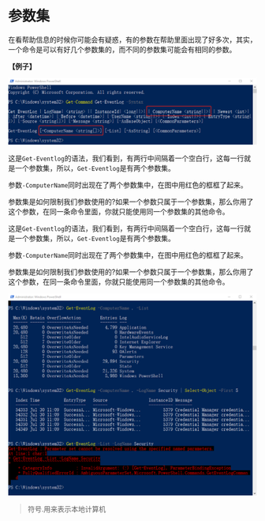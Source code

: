 
# 参数集

在看帮助信息的时候你可能会有疑惑，有的参数在帮助里面出现了好多次，其实，一个命令是可以有好几个参数集的，而不同的参数集可能会有相同的参数。

**【例子】**

![](images/parameter_syntax.png)

这是`Get-Eventlog`的语法，我们看到，有两行中间隔着一个空白行，这每一行就是一个参数集，所以，`Get-Eventlog`是有两个参数集。

参数`-ComputerName`同时出现在了两个参数集中，在图中用红色的框框了起来。

参数集是如何限制我们参数使用的?如果一个参数只属于一个参数集，那么你用了这个参数，在同一条命令里面，你就只能使用同一个参数集的其他命令。

这是`Get-Eventlog`的语法，我们看到，有两行中间隔着一个空白行，这每一行就是一个参数集，所以，`Get-Eventlog`是有两个参数集。

参数`-ComputerName`同时出现在了两个参数集中，在图中用红色的框框了起来。

参数集是如何限制我们参数使用的?如果一个参数只属于一个参数集，那么你用了这个参数，在同一条命令里面，你就只能使用同一个参数集的其他命令。

![](images\parameter_sets.png)

> 符号.用来表示本地计算机
